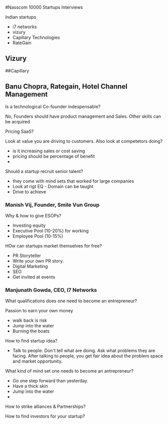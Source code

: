 #Nasscom 10000 Startups Interviews

Indian startups

* i7 networks
* vizury
* Capillary Technologies
* RateGain


## Vizury

##Capillary

## Banu Chopra, Rategain, Hotel Channel Management

Is a technological Co-founder indespensable?

No, Founders should have product management and Sales.  Other skills can be acquired

Pricing SaaS?

Look at value you are driving to customers.  Also look at competetors doing?

* is it increasing sales or cost saving
* pricing should be percentage of benefit
* 

Should a startup recruit senior talent?

* they come with mind sets that worked for large companies
* Look at rigt EQ - Domain can be taught
* Drive to achieve 

### Manish Vij, Founder, Smile Vun Group

Why & how to give ESOPs?

- Investing equity
- Executive Pool (10-20%) for working
- Employee Pool (10-15%)

HOw can startups market themselves for free?
- PR Storyteller
- Write your own PR story. 
- Digital Marketing
- SEO
- Get invited at events

### Manjunath Gowda, CEO, I7 Networks

What qualifications does one need to become an entrepreneur?


Passion to earn your own money 

- walk back  is risk
- Jump into the water
- Burning the boats

How to find startup idea?

- Talk to people.  Don't tell what are doing.  Ask what problems they are facing.  After talking to people, you get fair idea about the problem space and market opportunity.


What kind of mind set one needs to become an antrepreneur?

- Go one step forward than yesterday.  
- Have a thick skin
- Jump into the water
- 

How to strike alliances & Partnerships?

How to find investors for your startup?

